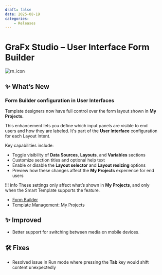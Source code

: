 ```yaml
---
draft: false
date: 2025-08-19
categories: 
    - Releases
---
```


# GraFx Studio – User Interface Form Builder

![rn_icon](/assets/icon-GraFx-Studio.svg)

## ✨ What’s New

### Form Builder configuration in User Interfaces

Template designers now have full control over the form layout shown in **My Projects**.

This enhancement lets you define which input panels are visible to end users and how they are labeled. It's part of the **User Interface** configuration for each Layout Intent.

<!-- more -->

Key capabilities include:

- Toggle visibility of **Data Sources**, **Layouts**, and **Variables** sections  
- Customize section titles and optional help text  
- Enable or disable the **Layout selector** and **Layout resizing** options  
- Preview how these changes affect the **My Projects** experience for end users

!!! info
    These settings only affect what’s shown in **My Projects**, and only when the Smart Template supports the feature.

- [Form Builder](/GraFx-Studio/concepts/user-interface/#form-builder)
- [Template Management: My Projects](/GraFx-Studio/concepts/template-management/#my-projects)

## ✨ Improved

- Better support for switching between media on mobile devices.

## 🛠 Fixes

- Resolved issue in Run mode where pressing the **Tab** key would shift content unexpectedly